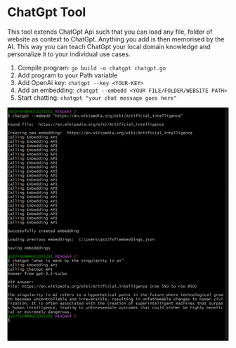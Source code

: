 # ChatGpt Tool

This tool extends ChatGpt Api such that you can load any file, folder of website as context to ChatGpt. Anything you add is then memorised by the AI. This way you can teach ChatGpt your local domain knowledge and personalize it to your individual use cases.

1. Compile program: `go build -o chatgpt chatgpt.go`
2. Add program to your Path variable
3. Add OpenAi key: `chatgpt --key <YOUR-KEY>`
4. Add an embedding: `chatgpt --embedd <YOUR FILE/FOLDER/WEBSITE PATH>`
5. Start chatting: `chatgpt "your chat message goes here"`

![example](./example.png)